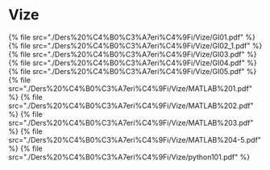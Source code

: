 # Vize

<!--Index-->

{% file src="./Ders%20%C4%B0%C3%A7eri%C4%9Fi/Vize/GI01.pdf" %}
{% file src="./Ders%20%C4%B0%C3%A7eri%C4%9Fi/Vize/GI02_1.pdf" %}
{% file src="./Ders%20%C4%B0%C3%A7eri%C4%9Fi/Vize/GI03.pdf" %}
{% file src="./Ders%20%C4%B0%C3%A7eri%C4%9Fi/Vize/GI04.pdf" %}
{% file src="./Ders%20%C4%B0%C3%A7eri%C4%9Fi/Vize/GI05.pdf" %}
{% file src="./Ders%20%C4%B0%C3%A7eri%C4%9Fi/Vize/MATLAB%201.pdf" %}
{% file src="./Ders%20%C4%B0%C3%A7eri%C4%9Fi/Vize/MATLAB%202.pdf" %}
{% file src="./Ders%20%C4%B0%C3%A7eri%C4%9Fi/Vize/MATLAB%203.pdf" %}
{% file src="./Ders%20%C4%B0%C3%A7eri%C4%9Fi/Vize/MATLAB%204-5.pdf" %}
{% file src="./Ders%20%C4%B0%C3%A7eri%C4%9Fi/Vize/python101.pdf" %}

<!--Index-->
